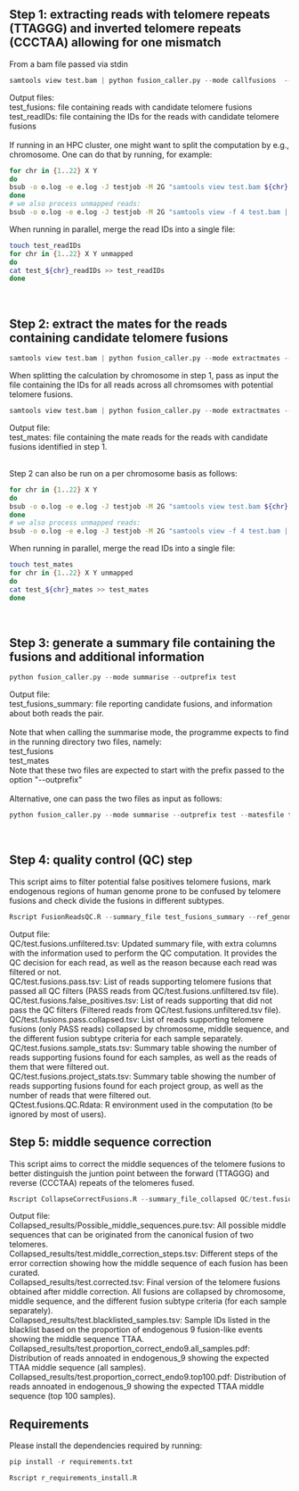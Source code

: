 ## Step 1: extracting reads with telomere repeats (TTAGGG) and inverted telomere repeats (CCCTAA) allowing for one mismatch

From a bam file passed via stdin<br>
```python
samtools view test.bam | python fusion_caller.py --mode callfusions  --outprefix test
```
Output files:<br>
test_fusions: file containing reads with candidate telomere fusions<br>
test_readIDs: file containing the IDs for the reads with candidate telomere fusions<br>
<br>
If running in an HPC cluster, one might want to split the computation by e.g., chromosome. One can do that by running, for example:<br>

```bash
for chr in {1..22} X Y
do
bsub -o o.log -e e.log -J testjob -M 2G "samtools view test.bam ${chr} | python fusion_caller.py --mode callfusions  --outprefix test_${chr}"
done
# we also process unmapped reads:
bsub -o o.log -e e.log -J testjob -M 2G "samtools view -f 4 test.bam | python fusion_caller.py --mode callfusions  --outprefix test_unmapped"
```

When running in parallel, merge the read IDs into a single file:<br>
```bash
touch test_readIDs
for chr in {1..22} X Y unmapped
do
cat test_${chr}_readIDs >> test_readIDs
done
```
<br>

## Step 2: extract the mates for the reads containing candidate telomere fusions
```python
samtools view test.bam | python fusion_caller.py --mode extractmates --outprefix test
```
When splitting the calculation by chromosome in step 1, pass as input the file containing the IDs for all reads across all chromsomes with potential telomere fusions.<br>
```python
samtools view test.bam | python fusion_caller.py --mode extractmates --outprefix test --readIDs test_readIDs
```
Output file:<br>
test_mates: file containing the mate reads for the reads with candidate fusions identified in step 1.<br>
<br>

Step 2 can also be run on a per chromosome basis as follows:
```bash
for chr in {1..22} X Y
do
bsub -o o.log -e e.log -J testjob -M 2G "samtools view test.bam ${chr} | python fusion_caller.py --mode extractmates  --outprefix test_${chr}"
done
# we also process unmapped reads:
bsub -o o.log -e e.log -J testjob -M 2G "samtools view -f 4 test.bam | python fusion_caller.py --mode extractmates  --outprefix test_unmapped"
```

When running in parallel, merge the read IDs into a single file:<br>
```bash
touch test_mates
for chr in {1..22} X Y unmapped
do
cat test_${chr}_mates >> test_mates
done
```
<br>

## Step 3: generate a summary file containing the fusions and additional information
```python
python fusion_caller.py --mode summarise --outprefix test
```
Output file:<br>
test_fusions_summary: file reporting candidate fusions, and information about both reads the pair.<br>
<br>
Note that when calling the summarise mode, the programme expects to find in the running directory two files, namely:<br>
test_fusions<br>
test_mates<br>
Note that these two files are expected to start with the prefix passed to the option "--outprefix"<br>
<br>
Alternative, one can pass the two files as input as follows:<br>
```python
python fusion_caller.py --mode summarise --outprefix test --matesfile test_mates --fusionsfile test_fusions
```
<br>

## Step 4: quality control (QC) step 
This script aims to filter potential false positives telomere fusions, mark endogenous regions of human genome prone to be confused by telomere fusions and check divide the fusions in different subtypes.<br>

```R
Rscript FusionReadsQC.R --summary_file test_fusions_summary --ref_genome Hg38 --project test --prefix QC/test
```
Output file:<br>
QC/test.fusions.unfiltered.tsv: Updated summary file, with extra columns with the information used to perform the QC computation. It provides the QC decision for each read, as well as the reason because each read was filtered or not.<br>
QC/test.fusions.pass.tsv: List of reads supporting telomere fusions that passed all QC filters (PASS reads from QC/test.fusions.unfiltered.tsv file).<br>
QC/test.fusions.false_positives.tsv: List of reads supporting that did not pass the QC filters (Filtered reads from QC/test.fusions.unfiltered.tsv file).<br>
QC/test.fusions.pass.collapsed.tsv: List of reads supporting telomere fusions (only PASS reads) collapsed by chromosome, middle sequence, and the different fusion subtype criteria for each sample separately.<br>
QC/test.fusions.sample_stats.tsv: Summary table showing the number of reads supporting fusions found for each samples, as well as the reads of them that were filtered out.<br>
QC/test.fusions.project_stats.tsv: Summary table showing the number of reads supporting fusions found for each project group, as well as the number of reads that were filtered out.<br>
QCtest.fusions.QC.Rdata: R environment used in the computation (to be ignored by most of users).<br>


## Step 5: middle sequence correction
This script aims to correct the middle sequences of the telomere fusions to better distinguish the juntion point between the forward (TTAGGG) and reverse (CCCTAA) repeats of the telomeres fused.<br>

```R
Rscript CollapseCorrectFusions.R --summary_file_collapsed QC/test.fusions.pass.collapsed.tsv --prefix Collapsed_results/test
```
Output file:<br>
Collapsed_results/Possible_middle_sequences.pure.tsv: All possible middle sequences that can be originated from the canonical fusion of two telomeres.<br>
Collapsed_results/test.middle_correction_steps.tsv: Different steps of the error correction showing how the middle sequence of each fusion has been curated.<br>
Collapsed_results/test.corrected.tsv: Final version of the telomere fusions obtained after middle correction. All fusions are collapsed by chromosome, middle sequence, and the different fusion subtype criteria (for each sample separately).<br>
Collapsed_results/test.blacklisted_samples.tsv: Sample IDs listed in the blacklist based on the proportion of endogenous 9 fusion-like events showing the middle sequence TTAA.<br>
Collapsed_results/test.proportion_correct_endo9.all_samples.pdf: Distribution of reads annoated in endogenous_9 showing the expected TTAA middle sequence (all samples).<br>
Collapsed_results/test.proportion_correct_endo9.top100.pdf: Distribution of reads annoated in endogenous_9 showing the expected TTAA middle sequence (top 100 samples).<br>

## Requirements

Please install the dependencies required by running:<br>
```python
pip install -r requirements.txt
```
```R
Rscript r_requirements_install.R
```

